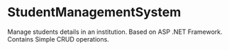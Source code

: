 # StudentManagementSystem
Manage students details in an institution.
Based on ASP .NET Framework. 
Contains Simple CRUD operations.
